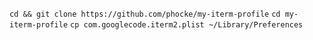 `cd && git clone https://github.com/phocke/my-iterm-profile`
`cd my-iterm-profile`
`cp com.googlecode.iterm2.plist ~/Library/Preferences`

